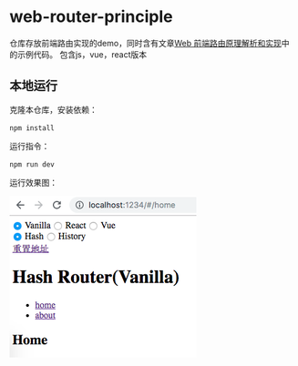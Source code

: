 # web-router-principle

仓库存放前端路由实现的demo，同时含有文章[Web 前端路由原理解析和实现](https://github.com/whinc/blog/issues/13)中的示例代码。
包含js，vue，react版本

## 本地运行

克隆本仓库，安装依赖：
```
npm install
```

运行指令：
```
npm run dev
```

运行效果图：

![](./imgs/screenshot.png)
